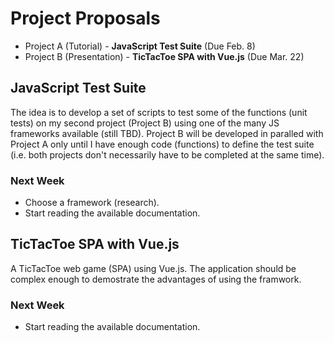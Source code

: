 # Project Proposals

- Project A (Tutorial) - **JavaScript Test Suite** (Due Feb. 8)
- Project B (Presentation) - **TicTacToe SPA with Vue.js** (Due Mar. 22)

## JavaScript Test Suite

The idea is to develop a set of scripts to test some of the functions (unit tests) on my second project (Project B) using one of the many JS frameworks available (still TBD). Project B will be developed in paralled with Project A only until I have enough code (functions) to define the test suite (i.e. both projects don't necessarily have to be completed at the same time).

### Next Week

- Choose a framework (research).
- Start reading the available documentation.

## TicTacToe SPA with Vue.js

A TicTacToe web game (SPA) using Vue.js. The application should be complex enough to demostrate the advantages of using the framwork.

### Next Week

- Start reading the available documentation.
